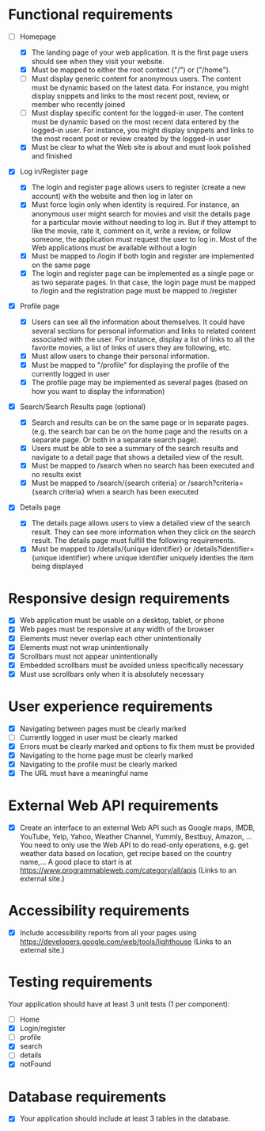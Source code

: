# Functional requirements

- [ ] Homepage

  - [x] The landing page of your web application. It is the first page users should see when they visit your website.
  - [x] Must be mapped to either the root context ("/") or ("/home").
  - [ ] Must display generic content for anonymous users. The content must be dynamic based on the latest data. For instance, you might display snippets and links to the most recent post, review, or member who recently joined
  - [ ] Must display specific content for the logged-in user. The content must be dynamic based on the most recent data entered by the logged-in user. For instance, you might display snippets and links to the most recent post or review created by the logged-in user
  - [x] Must be clear to what the Web site is about and must look polished and finished

- [x] Log in/Register page

  - [x] The login and register page allows users to register (create a new account) with the website and then log in later on
  - [x] Must force login only when identity is required. For instance, an anonymous user might search for movies and visit the details page for a particular movie without needing to log in. But if they attempt to like the movie, rate it, comment on it, write a review, or follow someone, the application must request the user to log in. Most of the Web applications must be available without a login
  - [x] Must be mapped to /login if both login and register are implemented on the same page
  - [x] The login and register page can be implemented as a single page or as two separate pages. In that case, the login page must be mapped to /login and the registration page must be mapped to /register

- [x] Profile page

  - [x] Users can see all the information about themselves. It could have several sections for personal information and links to related content associated with the user. For instance, display a list of links to all the favorite movies, a list of links of users they are following, etc.
  - [x] Must allow users to change their personal information.
  - [x] Must be mapped to "/profile" for displaying the profile of the currently logged in user
  - [x] The profile page may be implemented as several pages (based on how you want to display the information)

- [x] Search/Search Results page (optional)

  - [x] Search and results can be on the same page or in separate pages. (e.g. the search bar can be on the home page and the results on a separate page. Or both in a separate search page).
  - [x] Users must be able to see a summary of the search results and navigate to a detail page that shows a detailed view of the result.
  - [x] Must be mapped to /search when no search has been executed and no results exist
  - [x] Must be mapped to /search/{search criteria} or /search?criteria={search criteria} when a search has been executed

- [x] Details page
  - [x] The details page allows users to view a detailed view of the search result. They can see more information when they click on the search result. The details page must fulfill the following requirements.
  - [x] Must be mapped to /details/{unique identifier} or /details?identifier={unique identifier} where unique identifier uniquely identies the item being displayed

# Responsive design requirements

- [x] Web application must be usable on a desktop, tablet, or phone
- [x] Web pages must be responsive at any width of the browser
- [x] Elements must never overlap each other unintentionally
- [x] Elements must not wrap unintentionally
- [x] Scrollbars must not appear unintentionally
- [x] Embedded scrollbars must be avoided unless specifically necessary
- [x] Must use scrollbars only when it is absolutely necessary

# User experience requirements

- [x] Navigating between pages must be clearly marked
- [ ] Currently logged in user must be clearly marked
- [x] Errors must be clearly marked and options to fix them must be provided
- [x] Navigating to the home page must be clearly marked
- [x] Navigating to the profile must be clearly marked
- [x] The URL must have a meaningful name

# External Web API requirements

- [x] Create an interface to an external Web API such as Google maps, IMDB, YouTube, Yelp, Yahoo, Weather Channel, Yummly, Bestbuy, Amazon, ... You need to only use the Web API to do read-only operations, e.g. get weather data based on location, get recipe based on the country name,... A good place to start is at https://www.programmableweb.com/category/all/apis (Links to an external site.)

# Accessibility requirements

- [x] Include accessibility reports from all your pages using https://developers.google.com/web/tools/lighthouse (Links to an external site.)

# Testing requirements

Your application should have at least 3 unit tests (1 per component):

- [ ] Home
- [x] Login/register
- [ ] profile
- [x] search
- [ ] details
- [x] notFound

# Database requirements

- [x] Your application should include at least 3 tables in the database.
